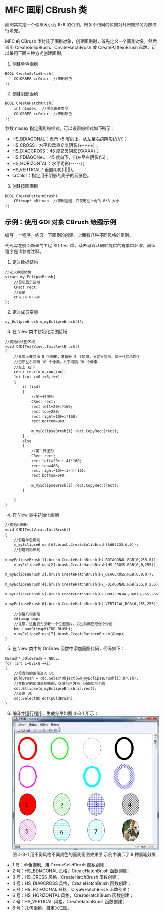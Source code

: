 # MFC 画刷 CBrush 类

画刷其实是一个像素大小为 8*8 的位图，用多个相同的位图对封闭图形的内部进行填充。

MFC 的 CBrush 类封装了画刷对象，创建画刷时，首先定义一个画刷对象，然后调用 CreateSolidBrush、CreateHatchBrush 或 CreatePatternBrush 函数。可以采用下面三种方式创建画刷。

1) 创建单色画刷

```
BOOL CreateSolidBrush(
    COLORREF crColor  //画刷颜色
);
```

2) 创建阴影画刷

```
BOOL CreateHatchBrush(
    int nIndex,  //阴影画刷类型
    COLORREF crColor  //画刷颜色
);
```

参数 nIndex 指定画刷的样式。可以设置的样式如下所示：

*   HS_BDIAGONAL：表示 45 度向上，从左至右的阴影(/////)；
*   HS_CROSS：水平和垂直交叉阴影(+++++)；
*   HS_DIAGCROSS：45 度交叉阴影(XXXXX)；
*   HS_FDIAGONAL：45 度向下，自左至右阴影(\\\\\\)；
*   HS_HORIZONTAL：水平阴影(-----)；
*   HS_VERTICAL：垂直阴影(|||||)。
*   crColor：指定用于阴影的刷子的前景色。

3) 创建按图画刷

```
BOOL CreatePatternBrush(
    CBitmap* pBitmap  //画刷位图，只使用左上角的 8*8 大小
);
```

## 示例：使用 GDI 对象 CBrush 绘图示例

编写一个程序，练习一下画刷的创建。上面有八种不同风格的画刷。

代码写在前面新建的工程 SDITest 中，读者可以从网站提供的链接中获取。阅读程序是请参考注释。

1) 定义数据结构

```
//定义数据结构
struct my_EclipseBrush{
    //图形显示区域
    CRect rect;
    //画笔
    CBrush brush;
};
```

2) 定义成员变量

```
my_EclipseBrush m_myEclipseBrush[8];
```

3) 在 View 类中初始化绘图区域

```
//初始化绘图区域
void CSDITestView::InitRectBrush()
{
    //界面上要显示 8 个图形，准备好 8 个区域，分两行显示，每一行显示四个
    //图形左右间隔 10 个像素，上下间隔 20 个像素
    //左上 右下
    CRect rect(0,0,100,100);
    for (int i=0;i<8;i++)
    {
        if (i<4)
        {
            //第一行图形
            CRect rect;
            rect.left=20+i*160;
            rect.top=280;
            rect.right=100+i*160;
            rect.bottom=380;

            m_myEclipseBrush[i].rect.CopyRect(rect);
        }
        else
        {
            //第二行图形
            CRect rect;
            rect.left=20+(i-4)*160;
            rect.top=400;
            rect.right=100+(i-4)*160;
            rect.bottom=500;

            m_myEclipseBrush[i].rect.CopyRect(rect);
        }

    }
}
```

4) 在 View 类中初始化画刷

```
//初始化画刷
void CSDITestView::InitBrush()
{
    //创建单色画刷
    m_myEclipseBrush[0].brush.CreateSolidBrush(RGB(255,0,0));
    //创建阴影画刷
    m_myEclipseBrush[1].brush.CreateHatchBrush(HS_BDIAGONAL,RGB(0,255,0));
    m_myEclipseBrush[2].brush.CreateHatchBrush(HS_CROSS,RGB(0,0,255));
    m_myEclipseBrush[3].brush.CreateHatchBrush(HS_DIAGCROSS,RGB(0,0,0));
    m_myEclipseBrush[4].brush.CreateHatchBrush(HS_FDIAGONAL,RGB(255,0,255));
    m_myEclipseBrush[5].brush.CreateHatchBrush(HS_HORIZONTAL,RGB(0,255,255));
    m_myEclipseBrush[6].brush.CreateHatchBrush(HS_VERTICAL,RGB(0,255,255));

    //创建几何画笔
    CBitmap bmp;
    //注意，这里要先加载一个位图图片，方法前面已经做个介绍
    bmp.LoadBitmapW(IDB_BRUSH);
    m_myEclipseBrush[7].brush.CreatePatternBrush(&bmp);
}
```

5) 在 View 类中的 OnDraw 函数中添加画图代码，代码如下：

```
CBrush* pOldBrush = NULL;
for (int i=0;i<8;++i)
{
    //把当前的画笔选入 DC
    pOldBrush = cdc.SelectObject(&m_myEclipseBrush[i].brush);
    //在指定的区域绘制椭圆，区域为正方形，因而实际为圆
    cdc.Ellipse(m_myEclipseBrush[i].rect);
    //还原 DC
    cdc.SelectObject(pOldBrush);
}
```

6) 编译并运行程序，生成结果如图 4-3-1 所示：![](img/ef34e7a887a3fbfe179c01181d830572.jpg)
图 4-3-1 用不同风格不同颜色的画刷画图效果图
示例中演示了 8 种画笔效果

*   1 号：单色画刷，用 CreateSolidBrush 函数创建；
*   2 号：HS_BDIAGONAL 风格，CreateHatchBrush 函数创建；
*   3 号：HS_CROSS 风格，CreateHatchBrush 函数创建；
*   4 号：HS_DIAGCROSS 风格，CreateHatchBrush 函数创建；
*   5 号：HS_FDIAGONAL 风格，CreateHatchBrush 函数创建；
*   6 号：HS_HORIZONTAL 风格，CreateHatchBrush 函数创建；
*   7 号：HS_VERTICAL 风格，CreateHatchBrush 函数创建；
*   8 号：几何画刷，自定义位图。